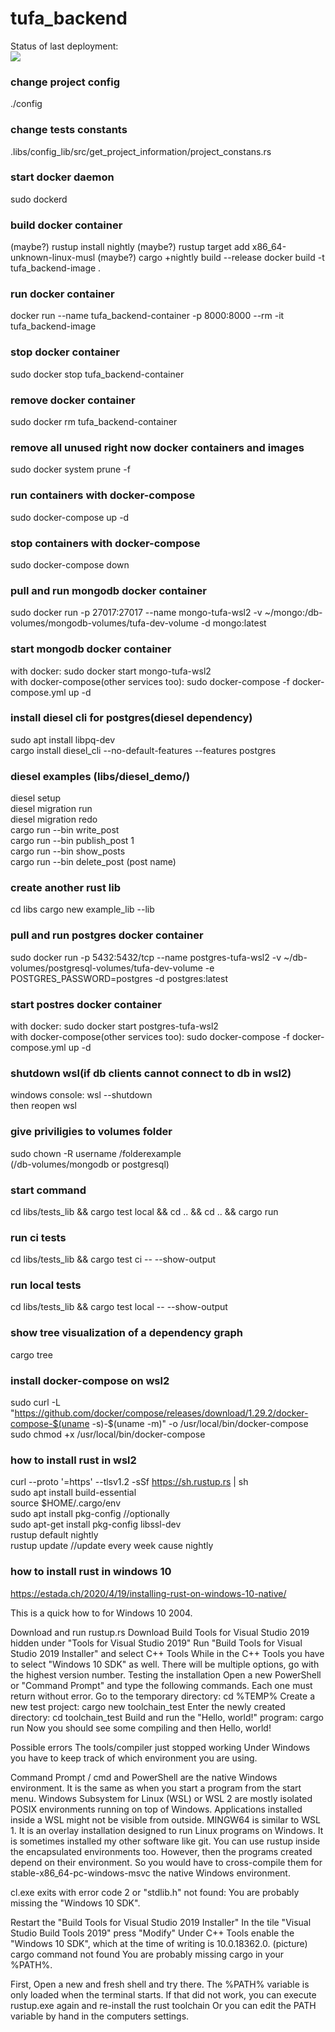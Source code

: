 # tufa_backend
Status of last deployment: <br/>
<img src="https://github.com/kuqmua/tufa_backend/workflows/CI/badge.svg?branch=master"><br/>

### change project config
./config <br/>

### change tests constants
.libs/config_lib/src/get_project_information/project_constans.rs <br/>

### start docker daemon
sudo dockerd

### build docker container
(maybe?) rustup install nightly
(maybe?) rustup target add x86_64-unknown-linux-musl
(maybe?) cargo +nightly build --release
docker build -t tufa_backend-image .

### run docker container
docker run --name tufa_backend-container -p 8000:8000 --rm -it tufa_backend-image

### stop docker container
sudo docker stop tufa_backend-container

### remove docker container
sudo docker rm tufa_backend-container

### remove all unused right now docker containers and images
sudo docker system prune -f 

### run containers with docker-compose
sudo docker-compose up -d

### stop containers with docker-compose
sudo docker-compose down

### pull and run mongodb docker container
sudo docker run -p 27017:27017 --name mongo-tufa-wsl2 -v ~/mongo:/db-volumes/mongodb-volumes/tufa-dev-volume -d mongo:latest

### start mongodb docker container
with docker: sudo docker start mongo-tufa-wsl2 <br/>
with docker-compose(other services too): sudo docker-compose -f docker-compose.yml up -d 

### install diesel cli for postgres(diesel dependency)
sudo apt install libpq-dev <br/>
cargo install diesel_cli --no-default-features --features postgres

### diesel examples (libs/diesel_demo/)
diesel setup <br/>
diesel migration run <br/>
diesel migration redo <br/>
cargo run --bin write_post <br/>
cargo run --bin publish_post 1 <br/>
cargo run --bin show_posts <br/>
cargo run --bin delete_post (post name)

### create another rust lib
cd libs
cargo new example_lib --lib

### pull and run postgres docker container
sudo docker run -p 5432:5432/tcp --name postgres-tufa-wsl2 -v ~/db-volumes/postgresql-volumes/tufa-dev-volume -e POSTGRES_PASSWORD=postgres -d postgres:latest

### start postres docker container
with docker: sudo docker start postgres-tufa-wsl2 <br/>
with docker-compose(other services too): sudo docker-compose -f docker-compose.yml up -d <br/>

### shutdown wsl(if db clients cannot connect to db in wsl2)
windows console: wsl --shutdown <br/>
then reopen wsl

### give priviligies to volumes folder
sudo chown -R username /folderexample <br/>
(/db-volumes/mongodb or postgresql)

### start command
cd libs/tests_lib && cargo test local && cd .. && cd .. && cargo run

### run ci tests
cd libs/tests_lib && cargo test ci -- --show-output

### run local tests
cd libs/tests_lib && cargo test local -- --show-output

### show tree visualization of a dependency graph
cargo tree

### install docker-compose on wsl2
sudo curl -L "https://github.com/docker/compose/releases/download/1.29.2/docker-compose-$(uname -s)-$(uname -m)" -o /usr/local/bin/docker-compose <br/>
sudo chmod +x /usr/local/bin/docker-compose

### how to install rust in wsl2
curl --proto '=https' --tlsv1.2 -sSf https://sh.rustup.rs | sh <br/>
sudo apt install build-essential <br/>
source $HOME/.cargo/env <br/>
sudo apt install pkg-config //optionally <br/>
sudo apt-get install pkg-config libssl-dev <br/>
rustup default nightly <br/>
rustup update //update every week cause nightly <br/>

### how to install rust in windows 10
https://estada.ch/2020/4/19/installing-rust-on-windows-10-native/ 

This is a quick how to for Windows 10 2004.

Download and run rustup.rs
Download Build Tools for Visual Studio 2019 hidden under "Tools for Visual Studio 2019"
Run "Build Tools for Visual Studio 2019 Installer" and select
C++ Tools
While in the C++ Tools you have to select "Windows 10 SDK" as well. There will be multiple options, go with the highest version number.
Testing the installation
Open a new PowerShell or "Command Prompt" and type the following commands. Each one must return without error.
Go to the temporary directory: cd %TEMP%
Create a new test project: cargo new toolchain_test
Enter the newly created directory: cd toolchain_test
Build and run the "Hello, world!" program: cargo run
Now you should see some compiling and then Hello, world!

Possible errors
The tools/compiler just stopped working
Under Windows you have to keep track of which environment you are using.

Command Prompt / cmd and PowerShell are the native Windows environment. It is the same as when you start a program from the start menu.
Windows Subsystem for Linux (WSL) or WSL 2 are mostly isolated POSIX environments running on top of Windows. Applications installed inside a WSL might not be visible from outside.
MINGW64 is similar to WSL 1. It is an overlay installation designed to run Linux programs on Windows. It is sometimes installed my other software like git.
You can use rustup inside the encapsulated environments too. However, then the programs created depend on their environment. So you would have to cross-compile them for stable-x86_64-pc-windows-msvc the native Windows environment.

cl.exe exits with error code 2 or "stdlib.h" not found:
You are probably missing the "Windows 10 SDK".

Restart the "Build Tools for Visual Studio 2019 Installer"
In the tile "Visual Studio Build Tools 2019" press "Modify"
Under C++ Tools enable the "Windows 10 SDK", which at the time of writing is 10.0.18362.0.
(picture)
cargo command not found
You are probably missing cargo in your %PATH%.

First, Open a new and fresh shell and try there. The %PATH% variable is only loaded when the terminal starts.
If that did not work, you can execute rustup.exe again and re-install the rust toolchain
Or you can edit the PATH variable by hand in the computers settings.

